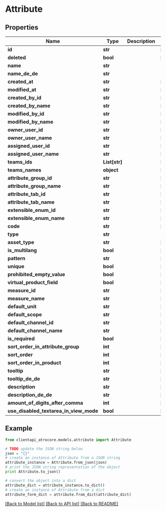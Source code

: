 # Attribute


## Properties
Name | Type | Description | Notes
------------ | ------------- | ------------- | -------------
**id** | **str** |  | [optional] 
**deleted** | **bool** |  | [optional] 
**name** | **str** |  | 
**name_de_de** | **str** |  | 
**created_at** | **str** |  | [optional] 
**modified_at** | **str** |  | [optional] 
**created_by_id** | **str** |  | [optional] 
**created_by_name** | **str** |  | [optional] 
**modified_by_id** | **str** |  | [optional] 
**modified_by_name** | **str** |  | [optional] 
**owner_user_id** | **str** |  | [optional] 
**owner_user_name** | **str** |  | [optional] 
**assigned_user_id** | **str** |  | [optional] 
**assigned_user_name** | **str** |  | [optional] 
**teams_ids** | **List[str]** |  | [optional] 
**teams_names** | **object** |  | [optional] 
**attribute_group_id** | **str** |  | [optional] 
**attribute_group_name** | **str** |  | [optional] 
**attribute_tab_id** | **str** |  | [optional] 
**attribute_tab_name** | **str** |  | [optional] 
**extensible_enum_id** | **str** |  | [optional] 
**extensible_enum_name** | **str** |  | [optional] 
**code** | **str** |  | [optional] 
**type** | **str** |  | 
**asset_type** | **str** |  | [optional] 
**is_multilang** | **bool** |  | [optional] 
**pattern** | **str** |  | [optional] 
**unique** | **bool** |  | [optional] 
**prohibited_empty_value** | **bool** |  | [optional] 
**virtual_product_field** | **bool** |  | [optional] 
**measure_id** | **str** |  | [optional] 
**measure_name** | **str** |  | [optional] 
**default_unit** | **str** |  | [optional] 
**default_scope** | **str** |  | [optional] 
**default_channel_id** | **str** |  | [optional] 
**default_channel_name** | **str** |  | [optional] 
**is_required** | **bool** |  | [optional] 
**sort_order_in_attribute_group** | **int** |  | [optional] 
**sort_order** | **int** |  | [optional] 
**sort_order_in_product** | **int** |  | [optional] 
**tooltip** | **str** |  | [optional] 
**tooltip_de_de** | **str** |  | [optional] 
**description** | **str** |  | [optional] 
**description_de_de** | **str** |  | [optional] 
**amount_of_digits_after_comma** | **int** |  | [optional] 
**use_disabled_textarea_in_view_mode** | **bool** |  | [optional] 

## Example

```python
from clientapi_atrocore.models.attribute import Attribute

# TODO update the JSON string below
json = "{}"
# create an instance of Attribute from a JSON string
attribute_instance = Attribute.from_json(json)
# print the JSON string representation of the object
print Attribute.to_json()

# convert the object into a dict
attribute_dict = attribute_instance.to_dict()
# create an instance of Attribute from a dict
attribute_form_dict = attribute.from_dict(attribute_dict)
```
[[Back to Model list]](../README.md#documentation-for-models) [[Back to API list]](../README.md#documentation-for-api-endpoints) [[Back to README]](../README.md)


